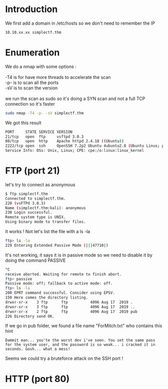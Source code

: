 # Introduction

We first add a domain in /etc/hosts so we don't need to remember the IP
```bash
10.10.xx.xx simplectf.thm
```

# Enumeration

We do a nmap with some options :\
\
-T4 is for have more threads to accelerate the scan\
-p- is to scan all the ports\
-sV is to scan the version\
\
we run the scan as sudo so it's doing a SYN scan and not a full TCP connection so it's faster

```bash
sudo nmap -T4 -p- -sV simplectf.thm
```

We got this result
```bash
PORT     STATE SERVICE VERSION
21/tcp   open  ftp     vsftpd 3.0.3
80/tcp   open  http    Apache httpd 2.4.18 ((Ubuntu))
2222/tcp open  ssh     OpenSSH 7.2p2 Ubuntu 4ubuntu2.8 (Ubuntu Linux; protocol 2.0)
Service Info: OSs: Unix, Linux; CPE: cpe:/o:linux:linux_kernel
```

# FTP (port 21)
let's try to connect as anonymous
```bash
$ ftp simplectf.thm
Connected to simplectf.thm.
220 (vsFTPd 3.0.3)
Name (simplectf.thm:kali): anonymous
230 Login successful.
Remote system type is UNIX.
Using binary mode to transfer files.
```

It works ! Not let's list the file with a ls -la
```bash
ftp> ls -la
229 Entering Extended Passive Mode (|||47710|)
```

It's not working, it says it is in passive mode so we need to disable it by doing the command PASSIVE
```bash
^C
receive aborted. Waiting for remote to finish abort.
ftp> passive
Passive mode: off; fallback to active mode: off.
ftp> ls -la
200 EPRT command successful. Consider using EPSV.
150 Here comes the directory listing.
drwxr-xr-x    3 ftp      ftp          4096 Aug 17  2019 .
drwxr-xr-x    3 ftp      ftp          4096 Aug 17  2019 ..
drwxr-xr-x    2 ftp      ftp          4096 Aug 17  2019 pub
226 Directory send OK.
```

If we go in pub folder, we found a file name "ForMitch.txt" who contains this hint
```
Dammit man... you'te the worst dev i've seen. You set the same pass for the system user, and the password is so weak... i cracked it in seconds. Gosh... what a mess!
```

Seems we could try a bruteforce attack on the SSH port !

# HTTP (port 80)
